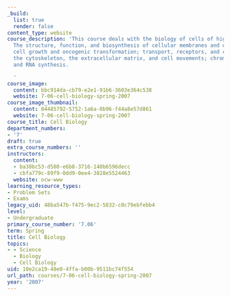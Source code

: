 ```yaml
---
_build:
  list: true
  render: false
content_type: website
course_description: 'This course deals with the biology of cells of higher organisms:
  The structure, function, and biosynthesis of cellular membranes and organelles;
  cell growth and oncogenic transformation; transport, receptors, and cell signaling;
  the cytoskeleton, the extracellular matrix, and cell movements; chromatin structure
  and RNA synthesis.

  '
course_image:
  content: bbc914da-cb79-e2e1-91b6-3603e364c538
  website: 7-06-cell-biology-spring-2007
course_image_thumbnail:
  content: 84485792-5752-1a6a-0b96-f44a8e57d861
  website: 7-06-cell-biology-spring-2007
course_title: Cell Biology
department_numbers:
- '7'
draft: true
extra_course_numbers: ''
instructors:
  content:
  - ba38bc53-d580-e6b8-3716-148b6596decc
  - cbfa779c-89f9-0dd9-0ee4-3828e5524463
  website: ocw-www
learning_resource_types:
- Problem Sets
- Exams
legacy_uid: 48ba547b-f475-9ec2-5832-c0c79ebfebb4
level:
- Undergraduate
primary_course_number: '7.06'
term: Spring
title: Cell Biology
topics:
- - Science
  - Biology
  - Cell Biology
uid: 10e2ca19-48e0-4ffa-b00b-9511bc74f554
url_path: courses/7-06-cell-biology-spring-2007
year: '2007'
---
```

